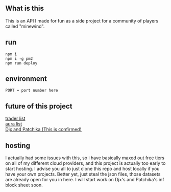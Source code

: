 ## What is this
This is an API I made for fun as a side project for a community of players called "minewind".

## run
```
npm i
npm i -g pm2
npm run deploy
```

## environment
```
PORT = port number here
```

## future of this project
[trader list](https://docs.google.com/spreadsheets/d/1LFAnnLRU03SCiKdIwZbZymrsk6fB2S9zhITXHD86BsI/edit?gid=2058644227#gid=2058644227)<br>
[aura list](https://docs.google.com/spreadsheets/d/1LFAnnLRU03SCiKdIwZbZymrsk6fB2S9zhITXHD86BsI/edit?gid=2058644227#gid=2058644227)<br>
[Djx and Patchika (This is confirmed)](https://docs.google.com/spreadsheets/d/1oQQdgtUN_ew87snt1bE3UBAmUBDESP96eShynjfpbj8/edit?gid=0#gid=0)

## hosting
I actually had some issues with this, so i have basically maxed out free tiers on all of my different cloud providers, and this project is actually too early to start hosting. I advise you all to just clone this repo and host locally if you have your own projects. Better yet, just steal the json files, those datasets are already open for you in here. I will start work on Djx's and Patchika's inf block sheet soon.
